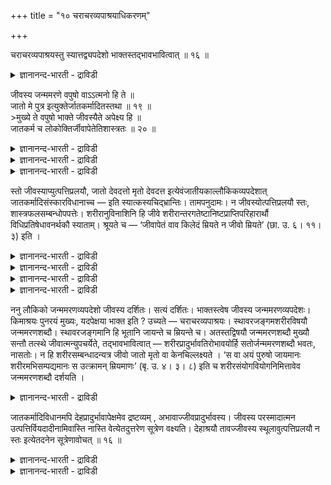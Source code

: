 +++
title = "१० चराचरव्यपाश्रयाधिकरणम्"

+++

चराचरव्यपाश्रयस्तु स्यात्तद्व्यपदेशो भाक्तस्तद्भावभावित्वात् ॥ १६ ॥  
<details><summary>ज्ञानानन्द-भारती - द्राविडी</summary>

सरासरव्यबाच्रयस्तु स्यात्तत्व्यबदेसो पाक्तस्तत्पावबावित्वात् ॥ १६ ॥
</details>

जीवस्य जन्ममरणे वपुषो वाऽऽत्मनो हि ते ॥  
जातो मे पुत्र इत्युक्तेर्जातकर्मादितस्तथा ॥ १९ ॥  
\>मुख्ये ते वपुषो भाक्ते जीवस्यैते अपेक्ष्य हि ॥  
जातकर्म च लोकोक्तिर्जीवापेतेतिशास्त्रतः ॥ २० ॥  
<details><summary>ज्ञानानन्द-भारती - द्राविडी</summary>

--वैयासिग न्यायमाला
</details>

<details><summary>ज्ञानानन्द-भारती - द्राविडी</summary>

पिऱप्पु इऱप्पु इरण्डुम् जीवऩुक्का? सरीरत्तिऱ्का? “ऎऩक्कु पुत्तिरऩ् पिऱन्दिरुक्किऱाऩ्” ऎऩ्ऱु (उलगत्तिल्) सॊल्वदिऩालुम्, अप्पडिये (सास्तिरत्तिल्) जादगर्मा मुदलियदु सॊल्लियिरुप् पदिऩालुम्, अवै इरण्डुम् आत्मावुक्कुत्ताऩ्।
</details>

<details><summary>ज्ञानानन्द-भारती - द्राविडी</summary>

अवैयिरण्डुम् सरीरत्तिऱ्कुत्ताऩ् मुक्कियमायुळ्ळवै, जीवऩुक्कु उबसारमाय्च् चॊल्लप्पडुबवै। (सरीरत्तिऱ्कुरिय) अवैगळैयबेक्षित्तु (सास्तिरत्तिल्) जादगर्मावुम्, उलगप् पेच्चुम् एऱ्पट्टिरुक्किऩ्ऱऩ। "जीवऩाल् विडप्पट्ट” ऎऩ्ऱु सास्तिरम् सॊल्वदाल्।
</details>

स्तो जीवस्याप्युत्पत्तिप्रलयौ, जातो देवदत्तो मृतो देवदत्त इत्येवंजातीयकाल्लौकिकव्यपदेशात् जातकर्मादिसंस्कारविधानाच्च — इति स्यात्कस्यचिद्भ्रान्तिः। तामपनुदामः। न जीवस्योत्पत्तिप्रलयौ स्तः, शास्त्रफलसम्बन्धोपपत्तेः। शरीरानुविनाशिनि हि जीवे शरीरान्तरगतेष्टानिष्टप्राप्तिपरिहारार्थौ विधिप्रतिषेधावनर्थकौ स्याताम्। श्रूयते च — ‘जीवापेतं वाव किलेदं म्रियते न जीवो म्रियते’ (छा. उ. ६। ११। ३) इति ।

<details><summary>ज्ञानानन्द-भारती - द्राविडी</summary>

इदुवरै तत्पदवाच्यमाऩ जगत्कारण ईसुवर स्वरूबत्तै निर्णयम् सॆय्वदऱ्काग पूदङ्गळैप् पऱ्ऱिच् चॊल्लुम् सुरुदिगळिल् काणप्पडुम् विरोदत् तिऱ्कु परिहारम् सॊऩ्ऩार्। इऩि पाद मुडिवुवरै त्वम् पदार्त्त सोदऩत्तिऱ्काग जीवऩैच् चॊल्लुम् सुरुदि कळिल् काणप्पडुम् विरोदम् पोक्कप्पडुगिऱदु।
</details>

<details><summary>ज्ञानानन्द-भारती - द्राविडी</summary>

सरीरम् उण्डागुम् पॊऴुदुम् नासमडैयुम् पॊऴुदुम् जीवऩुक्कु पिऱप्पुम् मरणमुमुण्डा इल्लैया ऎऩ्ऱु सन्देहम्। तेवदत्तऩ् पिऱन्दाऩ्। तेवदत्तऩ् इऱन्दाऩ् ऎऩ्ऱु उलग व्यवहारत्तिल् जीवऩुक्के पिऱवियुम् मरणमुम् सॊल्वदालुम्, पिऱन्दवुडऩ् जीवऩुक्कु जादगर्मा सॆय्युम्बडि सास्तिरत्तिल् सॊल्लियिरुप्पदालुम् जीवऩुक्कु पिऱवियुम् मरणमुम् उण्डु ऎऩ्ऱु पूर्वबक्षम्।
</details>

<details><summary>ज्ञानानन्द-भारती - द्राविडी</summary>

जीवऩुक्कु पिऱवियुम् मरणमुम् ऒप्पुक्कॊण्डाल् जीवऩ् ताऩ् सॆय्द पुण्य पाब कर्म पलऩ्गळै अऩुबविक्क मुडियादु। कर्माक्कळैच् चॆय्द जीवऩ् इऱन्दु विट्टबडियाल्, पुदिय सरीरत्तिल् पुदिय जीवऩ् पिऱन्दिरुक्किऱबडियाल्दाऩ् सॆय्याद कर्माक्कळिऩ् पलऩै इवऩ् अऩुबविक्कुम्बडि नेरिडुम्। आगवे सॆय्द कर्मा पलऩैक्कॊडुक्कामले नासमडैवदु, कर्मा इल्लामलेये पलऩ् एऱ्पडुवदु ऎऩ्ऱ तोषङ्गळ् एऱ्पडुम्। आगैयाल् जीवऩुक्कु पिऱवियुम् मरणमुम् किडैयादु। सरीरत्तिऱ्कुत्ताऩ् पिऱवियुम् मरणमुम्। इदैयॊट्टि सरीरत्तिलुळ्ळ जीवऩुक्कु कौणमाग पिऱवि मरणङ्गळैच् चॊल्गिऱार्गळ्। सरीरम् पिऱक्कुम् पॊऴुदुदाऩे जीवऩ् पिऱन्दाऩ् ऎऩ्ऱुम्, सरीरम् इऱन्दबॊऴुदु ताऩे इऱन्दाऩ् ऎऩ्ऱुम् सॊल्गिऱर्गळ्। वेऱु समयङ्गळिल् सॊल्वदिल्लैये इदऩाल् लोग व्यवहारम् कौणम्, सरीरम् पिऱक्कुम्बॊऴुदु ताऩ् अदैयॊट्टि जाद कर्मावै सास्तिरम् विदिक्किऱदु। जीवऩुक्कु पिऱप्पुम् मरणमुम् किडैयादु ऎऩ्ऱु स्पष्टमागवे सुरुदिगळ् कूऱुगिऩ्ऱऩ। आगैयाल् जीवऩुक्कु पिऱवि मरणङ्गळ् किडैयादु ऎऩ्ऱु सित्तान्दम्)।
</details>

<details><summary>ज्ञानानन्द-भारती - द्राविडी</summary>

तेवदत्तऩ् पिऱन्दाऩ्, तेवदत्तऩ् इऱन्दाऩ् ऎऩ्बदु पोलुळ्ळ उलगत्तिलुळ्ळ व्यबदेसत्तिऩालुम्, जादगर्मा मुदलाऩ संस्कारङ्गळ् विदिक्कप्पट्टिरुप् पदालुम्, जीवऩुक्कुम् उत्पत्तियुम्, पिरळयमुम् उण्डु ऎऩ्ऱु यारुक्कावदु पिरान्दि एऱ्पडलाम्। अदै विलक्कु किऱोम्। जीवऩुक्कु उत्पत्तियुम् पिरळयमुम् किडैयादु, सास्तिरत्तिल् सॊल्लिय पलऩुडैय सम्बन्दम् पॊरुन्द वेण्डियिरुप्पदाल्, सरीरत्तिऩ् कूडवे जीवऩुम् नासम् अडैवदायिरुन्दाल्, वेऱु सरीरत्तिलुळ्ळ वेण्डियदै अडैदल्, वेण्डाददैत् तडुत्तल् ऎऩ्बदै पिरयोजऩमायुडैय विदियुम् निषेदमुम् अर्त्तमऱ्ऱदाग आगिविडुम्। “जीवऩ् विलगिऩ इदु (सरीरम्) ताऩ् सागिऱदु, जीवऩ् सावदिल्लै" (सान्। VI।११-३) ऎऩ्ऱु सॊल्लप्पडुगिऱदु।
</details>

ननु लौकिको जन्ममरणव्यपदेशो जीवस्य दर्शितः। सत्यं दर्शितः। भाक्तस्त्वेष जीवस्य जन्ममरणव्यपदेशः। किमाश्रयः पुनरयं मुख्यः, यदपेक्षया भाक्त इति ? उच्यते — चराचरव्यपाश्रयः। स्थावरजङ्गमशरीरविषयौ जन्ममरणशब्दौ। स्थावरजङ्गमानि हि भूतानि जायन्ते च म्रियन्ते च। अतस्तद्विषयौ जन्ममरणशब्दौ मुख्यौ सन्तौ तत्स्थे जीवात्मन्युपचर्येते, तद्भावभावित्वात् — शरीरप्रादुर्भावतिरोभावयोर्हि सतोर्जन्ममरणशब्दौ भवतः, नासतोः। न हि शरीरसम्बन्धादन्यत्र जीवो जातो मृतो वा केनचिल्लक्ष्यते । ‘स वा अयं पुरुषो जायमानः शरीरमभिसम्पद्यमानः स उत्क्रामन् म्रियमाणः’ (बृ. उ. ४। ३। ८) इति च शरीरसंयोगवियोगनिमित्तावेव जन्ममरणशब्दौ दर्शयति ।

<details><summary>ज्ञानानन्द-भारती - द्राविडी</summary>

जीवऩुक्कु उलगत्तिलुळ्ळ पिऱप्पु, इऱप्पु ऎऩ्ऱ वियबदेसम् काट्टप्पट्टदे ऎऩ्ऱाल्, वास्तवम् काट्टप्पट्टदु। आऩाल् जीवऩुक्कुळ्ळ इन्द पिऱप्पु, इऱप्पु ऎऩ्ऱ व्यबदेसम् कौणम् ऎदै अबेक्षित्तु इदु कौणमागिऱदो अन्द मुक्यमाऩ वियबदेसम् ऎदै आच्रयित्तदु? सॊल्गिऱोम्। सरासरत्तै आसिरयित्तदु पिऱप्पु, इऱप्पु ऎऩ्ऱ सप्तङ्गळ् स्तावर मायुम् जङ्गममायुमुळ्ळ सरीरत्तै विषयमायुळ्ळवै। स्तावरजङ्गममायुळ्ळ पूदङ्गळ् अल्लवा पिऱक्किऩ्ऱऩ, इऱक्किऩ्ऱऩ? अदिऩाल् अवैगळै विषयमायुळ्ळ पिऱप्पु, इऱप्पु ऎऩ्ऱ सप्तङ्गळ् मुक्कियमाय् इरुप्पवैगळ् अवैगळिल् इरुक्किऱ जीवात्माविडम् उबसारमाग सॊल्लप्पडुगिऩ्ऱऩ। अवैयिरुक्कुम्बोदु इरुप्पदिऩाल् सरीरत्तिऱ्कु तोऱ्ऱमुम् मऱैवुम् इरुक्कुम् पे लवा पिऱप्पु, इऱप्पु ऎऩ्ऱ सप्तङ्गळ् एऱ्पडु किऩ्ऱऩ। इल्लाद पोदु इल्लै सरीर सम्बन्दत्तै विट्टु वेऱु वगैयिल् जीवऩ् पिऱन्दाऩ् ऎऩ्ऱो इऱन्दाऩ् ऎऩ्ऱो यारालुम् काणप्पडुवदिल्लैये? अन्द इन्द पुरुषऩ् सरीरत्तै अडैगिऱवऩ् पिऱप्पवऩागिऱाऩ्; वॆळिक्किळम्बुम् अवऩ् इऱप्पवऩ् आगिऱाऩ्" (पिरुहत्। IV। ३-८) ऎऩ्बदुम् सरीरत्तिऩ् सेर्क्कैयैयुम्, पिरिवैयुम् निमित्तमायुळ्ळदागवे पिऱप्पु, इऱप्पु ऎऩ्ऱ सप्तङ्गळै काट्टुगिऩ्ऱऩ।
</details>

जातकर्मादिविधानमपि देहप्रादुर्भावापेक्षमेव द्रष्टव्यम् , अभावाज्जीवप्रादुर्भावस्य। जीवस्य परस्मादात्मन उत्पत्तिर्वियदादीनामिवास्ति नास्ति वेत्येतदुत्तरेण सूत्रेण वक्ष्यति। देहाश्रयौ तावज्जीवस्य स्थूलावुत्पत्तिप्रलयौ न स्तः इत्येतदनेन सूत्रेणावोचत् ॥ १६ ॥

<details><summary>ज्ञानानन्द-भारती - द्राविडी</summary>

जादगर्मा मुदलाऩदै विदिप्पदुम् उण्डावदै अबेक्षित्तुत्ताऩ् ऎऩ्ऱु अऱियवेण्डुम्, जीवऩुक्कु उण्डावदु किडैयाददिऩाल्,
</details>

<details><summary>ज्ञानानन्द-भारती - द्राविडी</summary>

आगासम् मुदलियवैगळैप् पोल जीवऩुक्कु परमात्माविऩिडमिरुन्दु उत्पत्ति उण्डा, इल्लैया ऎऩ्बदै इदु मेल् सूत्तिरत्तिऩाल् सॊल्लप् पोगिऱार्। तेहत्तै आसिरयित्तुळ्ळ स्तूलमाऩ उत्पत्तियुम्, पिरळयमुम् जीवऩुक्कु किडैयादु ऎऩ्बदै इन्द सूत्रत्तिऩाल् सॊऩ्ऩार्।
</details>

